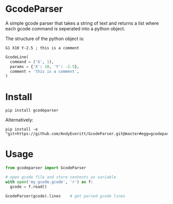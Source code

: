 # GcodeParser
A simple gcode parser that takes a string of text and returns a list where each gcode command is seperated into a python object.

The structure of the python object is:

`G1 X10 Y-2.5 ; this is a comment`

```python
GcodeLine(
  command = ('G', 1),
  params = {'X': 10, 'Y': -2.5},
  comment = 'this is a comment',
)
```

# Install
```
pip install gcodeparser
```

Alternatively:
```
pip install -e "git+https://github.com/AndyEveritt/GcodeParser.git@master#egg=gcodeparser"
```

# Usage

```python
from gcodeparser import GcodeParser

# open gcode file and store contents as variable
with open('my_gcode.gcode', 'r') as f:
  gcode = f.read()

GcodeParser(gcode).lines    # get parsed gcode lines
```